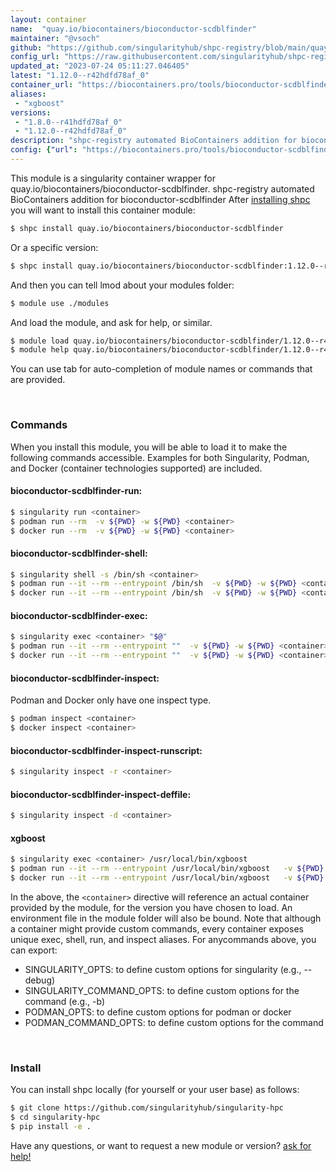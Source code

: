 ```yaml
---
layout: container
name:  "quay.io/biocontainers/bioconductor-scdblfinder"
maintainer: "@vsoch"
github: "https://github.com/singularityhub/shpc-registry/blob/main/quay.io/biocontainers/bioconductor-scdblfinder/container.yaml"
config_url: "https://raw.githubusercontent.com/singularityhub/shpc-registry/main/quay.io/biocontainers/bioconductor-scdblfinder/container.yaml"
updated_at: "2023-07-24 05:11:27.046405"
latest: "1.12.0--r42hdfd78af_0"
container_url: "https://biocontainers.pro/tools/bioconductor-scdblfinder"
aliases:
 - "xgboost"
versions:
 - "1.8.0--r41hdfd78af_0"
 - "1.12.0--r42hdfd78af_0"
description: "shpc-registry automated BioContainers addition for bioconductor-scdblfinder"
config: {"url": "https://biocontainers.pro/tools/bioconductor-scdblfinder", "maintainer": "@vsoch", "description": "shpc-registry automated BioContainers addition for bioconductor-scdblfinder", "latest": {"1.12.0--r42hdfd78af_0": "sha256:57fa2d191b6e48dfa047a0cd304ae9f85a5045ec3cf55069bab652f0f686d032"}, "tags": {"1.8.0--r41hdfd78af_0": "sha256:0adcef7f4ef4a4399eb2d2ae9f8731aaae0bb532c6edf02df98a1005be39c158", "1.12.0--r42hdfd78af_0": "sha256:57fa2d191b6e48dfa047a0cd304ae9f85a5045ec3cf55069bab652f0f686d032"}, "docker": "quay.io/biocontainers/bioconductor-scdblfinder", "aliases": {"xgboost": "/usr/local/bin/xgboost"}}
---
```


This module is a singularity container wrapper for quay.io/biocontainers/bioconductor-scdblfinder.
shpc-registry automated BioContainers addition for bioconductor-scdblfinder
After [installing shpc](#install) you will want to install this container module:


```bash
$ shpc install quay.io/biocontainers/bioconductor-scdblfinder
```

Or a specific version:

```bash
$ shpc install quay.io/biocontainers/bioconductor-scdblfinder:1.12.0--r42hdfd78af_0
```

And then you can tell lmod about your modules folder:

```bash
$ module use ./modules
```

And load the module, and ask for help, or similar.

```bash
$ module load quay.io/biocontainers/bioconductor-scdblfinder/1.12.0--r42hdfd78af_0
$ module help quay.io/biocontainers/bioconductor-scdblfinder/1.12.0--r42hdfd78af_0
```

You can use tab for auto-completion of module names or commands that are provided.

<br>

### Commands

When you install this module, you will be able to load it to make the following commands accessible.
Examples for both Singularity, Podman, and Docker (container technologies supported) are included.

#### bioconductor-scdblfinder-run:

```bash
$ singularity run <container>
$ podman run --rm  -v ${PWD} -w ${PWD} <container>
$ docker run --rm  -v ${PWD} -w ${PWD} <container>
```

#### bioconductor-scdblfinder-shell:

```bash
$ singularity shell -s /bin/sh <container>
$ podman run --it --rm --entrypoint /bin/sh  -v ${PWD} -w ${PWD} <container>
$ docker run --it --rm --entrypoint /bin/sh  -v ${PWD} -w ${PWD} <container>
```

#### bioconductor-scdblfinder-exec:

```bash
$ singularity exec <container> "$@"
$ podman run --it --rm --entrypoint ""  -v ${PWD} -w ${PWD} <container> "$@"
$ docker run --it --rm --entrypoint ""  -v ${PWD} -w ${PWD} <container> "$@"
```

#### bioconductor-scdblfinder-inspect:

Podman and Docker only have one inspect type.

```bash
$ podman inspect <container>
$ docker inspect <container>
```

#### bioconductor-scdblfinder-inspect-runscript:

```bash
$ singularity inspect -r <container>
```

#### bioconductor-scdblfinder-inspect-deffile:

```bash
$ singularity inspect -d <container>
```


#### xgboost

```bash
$ singularity exec <container> /usr/local/bin/xgboost
$ podman run --it --rm --entrypoint /usr/local/bin/xgboost   -v ${PWD} -w ${PWD} <container> -c " $@"
$ docker run --it --rm --entrypoint /usr/local/bin/xgboost   -v ${PWD} -w ${PWD} <container> -c " $@"
```



In the above, the `<container>` directive will reference an actual container provided
by the module, for the version you have chosen to load. An environment file in the
module folder will also be bound. Note that although a container
might provide custom commands, every container exposes unique exec, shell, run, and
inspect aliases. For anycommands above, you can export:

 - SINGULARITY_OPTS: to define custom options for singularity (e.g., --debug)
 - SINGULARITY_COMMAND_OPTS: to define custom options for the command (e.g., -b)
 - PODMAN_OPTS: to define custom options for podman or docker
 - PODMAN_COMMAND_OPTS: to define custom options for the command

<br>

### Install

You can install shpc locally (for yourself or your user base) as follows:

```bash
$ git clone https://github.com/singularityhub/singularity-hpc
$ cd singularity-hpc
$ pip install -e .
```

Have any questions, or want to request a new module or version? [ask for help!](https://github.com/singularityhub/singularity-hpc/issues)